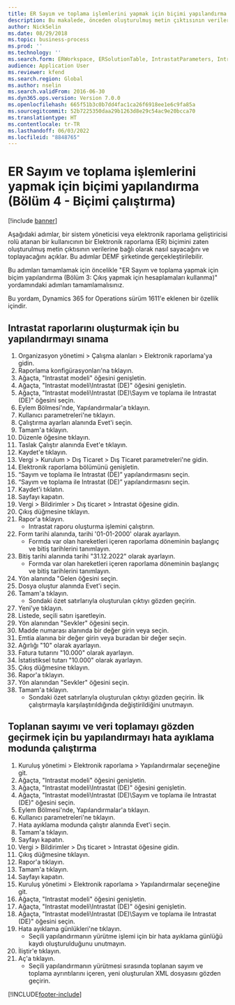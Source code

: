 ```yaml
---
title: ER Sayım ve toplama işlemlerini yapmak için biçimi yapılandırma (Bölüm 4 - Biçimi çalıştırma)
description: Bu makalede, önceden oluşturulmuş metin çıktısının verilerine dayalı olarak sayma ve toplama işlemi yapmak üzere Elektronik raporlama biçiminin nasıl yapılandırılacağı açıklanmaktadır. (4. Bölüm)
author: NickSelin
ms.date: 08/29/2018
ms.topic: business-process
ms.prod: ''
ms.technology: ''
ms.search.form: ERWorkspace, ERSolutionTable, IntrastatParameters, Intrastat, InventItemIdLookupSimple, IntrastatCommodityLookup, ERFormatMappingRunLogTable, DocuView
audience: Application User
ms.reviewer: kfend
ms.search.region: Global
ms.author: nselin
ms.search.validFrom: 2016-06-30
ms.dyn365.ops.version: Version 7.0.0
ms.openlocfilehash: 665f51b3c0b7dd4fac1ca26f6918ee1e6c9fa85a
ms.sourcegitcommit: 52b7225350daa29b1263d8e29c54ac9e20bcca70
ms.translationtype: HT
ms.contentlocale: tr-TR
ms.lasthandoff: 06/03/2022
ms.locfileid: "8848765"
---
```

# <a name="er-configure-format-to-do-counting-and-summing-part-4---run-format"></a>ER Sayım ve toplama işlemlerini yapmak için biçimi yapılandırma (Bölüm 4 - Biçimi çalıştırma)

[!include [banner](../../includes/banner.md)]

Aşağıdaki adımlar, bir sistem yöneticisi veya elektronik raporlama geliştiricisi rolü atanan bir kullanıcının bir Elektronik raporlama (ER) biçimini zaten oluşturulmuş metin çıktısının verilerine bağlı olarak nasıl sayacağını ve toplayacağını açıklar. Bu adımlar DEMF şirketinde gerçekleştirilebilir.

Bu adımları tamamlamak için öncelikle "ER Sayım ve toplama yapmak için biçim yapılandırma (Bölüm 3: Çıkış yapmak için hesaplamaları kullanma)" yordamındaki adımları tamamlamalısınız.

Bu yordam, Dynamics 365 for Operations sürüm 1611'e eklenen bir özellik içindir.


## <a name="test-this-configuration-for-generation-of-the-intrastat-reports"></a>Intrastat raporlarını oluşturmak için bu yapılandırmayı sınama
1. Organizasyon yönetimi > Çalışma alanları > Elektronik raporlama'ya gidin.
2. Raporlama konfigürasyonları'na tıklayın.
3. Ağaçta, "Intrastat modeli" öğesini genişletin.
4. Ağaçta, "Intrastat modeli\Intrastat (DE)" öğesini genişletin.
5. Ağaçta, "Intrastat modeli\Intrastat (DE)\Sayım ve toplama ile Intrastat (DE)" öğesini seçin.
6. Eylem Bölmesi'nde, Yapılandırmalar'a tıklayın.
7. Kullanıcı parametreleri'ne tıklayın.
8. Çalıştırma ayarları alanında Evet'i seçin.
9. Tamam'a tıklayın.
10. Düzenle öğesine tıklayın.
11. Taslak Çalıştır alanında Evet'e tıklayın.
12. Kaydet'e tıklayın.
13. Vergi > Kurulum > Dış Ticaret > Dış Ticaret parametreleri'ne gidin.
14. Elektronik raporlama bölümünü genişletin.
15. “Sayım ve toplama ile Intrastat (DE)” yapılandırmasını seçin.
16. “Sayım ve toplama ile Intrastat (DE)” yapılandırmasını seçin.
17. Kaydet'i tıklatın.
18. Sayfayı kapatın.
19. Vergi > Bildirimler > Dış ticaret > Intrastat öğesine gidin.
20. Çıkış düğmesine tıklayın.
21. Rapor'a tıklayın.
    * Intrastat raporu oluşturma işlemini çalıştırın.  
22. Form tarihi alanında, tarihi '01-01-2000' olarak ayarlayın.
    * Formda var olan hareketleri içeren raporlama döneminin başlangıç ve bitiş tarihlerini tanımlayın.  
23. Bitiş tarihi alanında tarihi "31.12.2022" olarak ayarlayın.
    * Formda var olan hareketleri içeren raporlama döneminin başlangıç ve bitiş tarihlerini tanımlayın.  
24. Yön alanında "Gelen öğesini seçin.
25. Dosya oluştur alanında Evet'i seçin.
26. Tamam'a tıklayın.
    * Sondaki özet satırlarıyla oluşturulan çıktıyı gözden geçirin.  
27. Yeni'ye tıklayın.
28. Listede, seçili satırı işaretleyin.
29. Yön alanından "Sevkler" öğesini seçin.
30. Madde numarası alanında bir değer girin veya seçin.
31. Emtia alanına bir değer girin veya buradan bir değer seçin.
32. Ağırlığı "10" olarak ayarlayın.
33. Fatura tutarını "10.000" olarak ayarlayın.
34. İstatistiksel tutarı "10.000" olarak ayarlayın.
35. Çıkış düğmesine tıklayın.
36. Rapor'a tıklayın.
37. Yön alanından "Sevkler" öğesini seçin.
38. Tamam'a tıklayın.
    * Sondaki özet satırlarıyla oluşturulan çıktıyı gözden geçirin. İlk çalıştırmayla karşılaştırıldığında değiştirildiğini unutmayın.  

## <a name="run-this-configuration-in-debug-mode-to-review-the-collected-counting--summing-data"></a>Toplanan sayımı ve veri toplamayı gözden geçirmek için bu yapılandırmayı hata ayıklama modunda çalıştırma
1. Kuruluş yönetimi > Elektronik raporlama > Yapılandırmalar seçeneğine git.
2. Ağaçta, "Intrastat modeli" öğesini genişletin.
3. Ağaçta, "Intrastat modeli\Intrastat (DE)" öğesini genişletin.
4. Ağaçta, "Intrastat modeli\Intrastat (DE)\Sayım ve toplama ile Intrastat (DE)" öğesini seçin.
5. Eylem Bölmesi'nde, Yapılandırmalar'a tıklayın.
6. Kullanıcı parametreleri'ne tıklayın.
7. Hata ayıklama modunda çalıştır alanında Evet'i seçin.
8. Tamam'a tıklayın.
9. Sayfayı kapatın.
10. Vergi > Bildirimler > Dış ticaret > Intrastat öğesine gidin.
11. Çıkış düğmesine tıklayın.
12. Rapor'a tıklayın.
13. Tamam'a tıklayın.
14. Sayfayı kapatın.
15. Kuruluş yönetimi > Elektronik raporlama > Yapılandırmalar seçeneğine git.
16. Ağaçta, "Intrastat modeli" öğesini genişletin.
17. Ağaçta, "Intrastat modeli\Intrastat (DE)" öğesini genişletin.
18. Ağaçta, "Intrastat modeli\Intrastat (DE)\Sayım ve toplama ile Intrastat (DE)" öğesini seçin.
19. Hata ayıklama günlükleri'ne tıklayın.
    * Seçili yapılandırmanın yürütme işlemi için bir hata ayıklama günlüğü kaydı oluşturulduğunu unutmayın.  
20. İliştir'e tıklayın.
21. Aç'a tıklayın.
    * Seçili yapılandırmanın yürütmesi sırasında toplanan sayım ve toplama ayrıntılarını içeren, yeni oluşturulan XML dosyasını gözden geçirin.  



[!INCLUDE[footer-include](../../../../includes/footer-banner.md)]